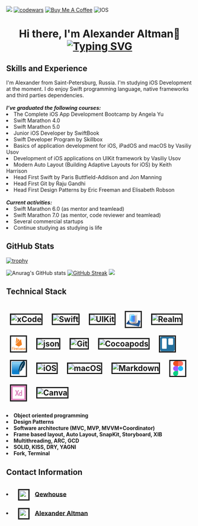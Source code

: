 ![](https://komarev.com/ghpvc/?username=Qewhouse&color=green)
[![codewars](https://www.codewars.com/users/Qewhouse/badges/micro)](https://www.codewars.com/users/Qewhouse)
<a href="https://www.buymeacoffee.com/qewhouse" target="_blank"><img src="https://cdn.buymeacoffee.com/buttons/v2/default-red.png" alt="Buy Me A Coffee" style="height: 20px !important;width: 80px !important;" ></a>
![IOS](https://user-images.githubusercontent.com/31271156/217862106-6e07ac54-b095-458c-9e20-90e6446d4dd6.png)
<h1 align="center">Hi there, I'm Alexander Altman👋
<a href="https://git.io/typing-svg"><img src="https://readme-typing-svg.herokuapp.com?font=Fira+Code&pause=1000&center=true&width=550&height=30&lines=iOS+Developer+from+Saint-Petersburg%2C+Russia" alt="Typing SVG" /></a>
<h2>Skills and Experience</h2>
I'm Alexander from Saint-Petersburg, Russia. I'm studying iOS Development at the moment. I do enjoy Swift programming language, native frameworks and third parties dependencies.<br>
<br>
  <b><i>I’ve graduated the following courses:</i></b>
<li>The Complete iOS App Development Bootcamp by Angela Yu</li>
<li>Swift Marathon 4.0</li>
<li>Swift Marathon 5.0</li>
<li>Junior iOS Developer by SwiftBook</li>
<li>Swift Developer Program by Skillbox</li>
<li>Basics of application development for iOS, iPadOS and macOS by Vasiliy Usov</li>
<li>Development of iOS applications on UIKit framework by Vasiliy Usov</li>
<li>Modern Auto Layout (Building Adaptive Layouts for iOS) by Keith Harrison</li>
<li>Head First Swift by Paris Buttfield-Addison and Jon Manning</li>
<li>Head First Git by Raju Gandhi</li>
<li>Head First Design Patterns by Eric Freeman and Elisabeth Robson</li>
  
<br>
  <b><i>Current activities:</i></b>
<li>Swift Marathon 6.0 (as mentor and teamlead)</li>
<li>Swift Marathon 7.0 (as mentor, code reviewer and teamlead)</li>
<li>Several commercial startups</li>
<li>Continue studying as studying is life</li>
  
<h2>GitHub Stats</h2>
  
[![trophy](https://github-profile-trophy.vercel.app/?username=Qewhouse&theme=onedark&no-bg=true&title=Commits,PR,Repo,Followers)](https://github.com/ryo-ma/github-profile-trophy)
  
![Anurag's GitHub stats](https://github-readme-stats.vercel.app/api?username=Qewhouse&show_icons=true&theme=merko)
[![GitHub Streak](https://streak-stats.demolab.com?user=Qewhouse&theme=merko&border_radius=5&date_format=M%20j%5B%2C%20Y%5D&background=000000)](https://git.io/streak-stats)
![](http://github-profile-summary-cards.vercel.app/api/cards/profile-details?username=Qewhouse&theme=github_dark)
  
<h2>Technical Stack<br></h2>
<h2><img src="https://user-images.githubusercontent.com/31271156/218011972-0db314e6-1e4e-4fe5-9375-9868977f6a13.svg" alt="xCode" width="40" height="40" align="center" border="3" hspace="10" vspace="10" />
<img src="https://user-images.githubusercontent.com/31271156/218011977-3d9a0f29-70cc-4c59-8ce4-ef65fc20703c.svg" alt="Swift" width="40" height="40" align="center" border="3" hspace="10" vspace="10" />
<img src="https://user-images.githubusercontent.com/31271156/218014006-7de935ef-1d51-47ae-bdef-fb625078da76.svg" alt="UIKit" width="40" height="40" align="center" border="3" hspace="10" vspace="10" />
<img src="https://raw.githubusercontent.com/VladimirFibe/VladimirFibe/main/Assets/coredata.png" alt="CoreData" width="40" height="40" align="center" border="3" hspace="10" vspace="10" />
<img src="https://user-images.githubusercontent.com/31271156/218015469-305d1b88-0bc6-4a56-8c07-a31a12108533.svg" alt="Realm" width="40" height="40" align="center" border="3" hspace="10" vspace="10" />
<img src="https://github.com/devicons/devicon/blob/master/icons/firebase/firebase-plain-wordmark.svg" alt="Firebase" width="40" height="40" align="center" border="3" hspace="10" vspace="10" />
<img src="https://i.ibb.co/M1P4vJ3/json.png" alt="json" width="40" height="40" align="center" border="3" hspace="10" vspace="10" />  
<img src="https://user-images.githubusercontent.com/31271156/218015474-e11986c3-4c5b-41c6-8718-1174443caf25.svg" alt="Git" width="40" height="40" align="center" border="3" hspace="10" vspace="10" />
<img src="https://user-images.githubusercontent.com/31271156/218015458-0c2f2588-8665-42d3-81e4-f42e1fa355a1.svg" alt="Cocoapods" width="40" height="40" align="center" border="3" hspace="10" vspace="10" />
<img src="https://github.com/devicons/devicon/blob/master/icons/trello/trello-plain.svg" alt="Trello" width="40" height="40" align="center" border="3" hspace="10" vspace="10" />  
<img src="https://github.com/devicons/devicon/blob/master/icons/sqlite/sqlite-original.svg" alt="SQLite" width="40" height="40" align="center" border="3" hspace="10" vspace="10" />
<img src="https://svgshare.com/i/rFA.svg" alt="iOS" width="40" height="40" align="center" border="3" hspace="10" vspace="10" />
<img src="https://i.ibb.co/Mc04TN1/macOS.jpg" alt="macOS" width="40" height="40" align="center" border="3" hspace="10" vspace="10" />
<img src="https://svgshare.com/i/rGM.svg" alt="Markdown" width="40" height="40" align="center" border="3" hspace="10" vspace="10" />
<img src="https://github.com/devicons/devicon/blob/master/icons/figma/figma-original.svg" alt="Figma" width="40" height="40" align="center" border="3" hspace="10" vspace="10" />
<img src="https://github.com/devicons/devicon/blob/master/icons/xd/xd-line.svg" alt="AdobeXD" width="40" height="40" align="center" border="3" hspace="10" vspace="10" />
<img src="https://user-images.githubusercontent.com/31271156/218015465-d1b23987-8416-4aea-bdb2-1736c5b29cb6.svg" alt="Canva" width="40" height="40" align="center" border="3" hspace="10" vspace="10" /> </h2>
<h4> 
<li>Object oriented programming</li>
<li>Design Patterns</li>
<li>Software architecture (MVC, MVP, MVVM+Coordinator)</li>
<li>Frame based layout, Auto Layout, SnapKit, Storyboard, XIB</li>
<li>Multithreading, ARC, GCD</li>
<li>SOLID, KISS, DRY, YAGNI</li>  
<li>Fork, Terminal</li>
  </h4>
<h2> 

<h2>Contact Information<br>
  <h3>
<li><img src="https://user-images.githubusercontent.com/31271156/218016469-28d0c04e-bcf0-4517-a59a-263adb610930.svg" width="25" height="25" align="center" border="3" hspace="10" vspace="10" /> <a href="https://msngr.link/tg/qewhouse">Qewhouse</a></li>
<li><img src="https://user-images.githubusercontent.com/31271156/218015456-92e55195-4b7c-49c0-815f-76889be5ac6f.svg" width="25" height="25" align="center" border="3" hspace="10" vspace="10" /> <a href="https://www.linkedin.com/in/alexander-altman-a3b23b24/">Alexander Altman</a></li>
  </h3>
